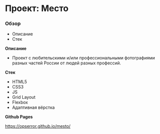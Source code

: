 # Проект: Место

### Обзор

* Описание
* Стек

**Описание**

* Проект с любительскими и/или профессиональными фотографиями разных частей России от людей разных профессий.

**Стек**

* HTML5
* CSS3
* JS
* Grid Layout
* Flexbox 
* Адаптивная вёрстка

**Github Pages**

https://opserror.github.io/mesto/
